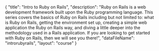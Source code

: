 {
	"title": "Intro to Ruby on Rails",
	"description": "Ruby on Rails is a web development framework built upon the Ruby programming language. This series covers the basics of Ruby on Rails including but not limited to: what is Ruby on Rails, getting the environment set up, creating a simple web application the Ruby on Rails way, and diving a little deeper into the methodology used in a Rails application. If you are looking to get started with Ruby on Rails, then we will see you there!",
	"dataFileName": "introrubyrails",
	"layout": "course"
}